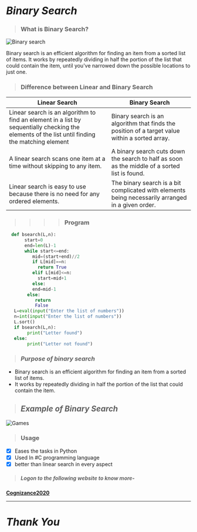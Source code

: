 # __*Binary Search*__
>### __What is Binary Search?__
![Binary search](https://i.ytimg.com/vi/HlEz93t628E/maxresdefault.jpg)
<p>   
Binary search is an efficient algorithm for finding an item from a sorted list of items. It works by repeatedly dividing in half the portion of the list that could contain the item, until you've narrowed down the possible locations to just one.</p>

>### __Difference between Linear and Binary Search__

| Linear Search   |    Binary Search  |
| -------------   |    --------------  |
| Linear search is an algorithm to find an element in a list by sequentially checking the elements of the list until finding the matching element| Binary search is an algorithm that finds the position of a target value within a sorted array.|
| A linear search scans one item at a time without skipping to any item.| A binary search cuts down the search to half as soon as the middle of a sorted list is found.|
|Linear search is easy to use because there is no need for any ordered elements.|The binary search is a bit complicated with elements being necessarily arranged in a given order.|
>>>>### __Program__
```python
  def bsearch(L,n):
       start=0
       end=len(L)-1
       while start<=end:
          mid=(start+end)//2
          if L[mid]==n:
            return True
          elif L[mid]<=n:
            start=mid+1
          else:
          end=mid-1
        else:
           return 
           False 
   L=eval(input("Enter the list of numbers"))               
   n=int(input("Enter the list of numbers"))
   L.sort()
   if bsearch(L,n):
        print("Letter found")
   else:
        print("Letter not found")    
```
>### *__Purpose of binary search__*  
* Binary search is an efficient algorithm for finding an item from a sorted list of items.  
* It works by repeatedly dividing in half the portion of the list that could contain the item.

>## *__Example of Binary Search__*
![Games](https://encrypted-tbn0.gstatic.com/images?q=tbn:ANd9GcR0yb5t6H_LXLd1In4NjY_aVMNKU9Rzg1A--w&usqp=CAU)

>### __Usage__

* [x] Eases the tasks in Python
* [x] Used In #C programming language
* [x] better than linear search in every aspect

>##### Logon to the following website to know more-
__[Cognizance2020](https://cognizance2020.github.io/post/markdown/)__

---
# __*Thank You*__

